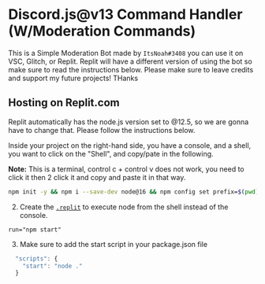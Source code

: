 # Discord.js@v13 Command Handler (W/Moderation Commands)
This is a Simple Moderation Bot made by `ItsNoah#3408` you can use it on VSC, Glitch, or Replit. Replit will have a different version of using the bot so make sure to read the instructions below. Please make sure to leave credits and support my future projects! THanks




## Hosting on Replit.com
Replit automatically has the node.js version set to @12.5, so we are gonna have to change that. Please follow the instructions below.

Inside your project on the right-hand side, you have a console, and a shell, you want to click on the "Shell", and copy/pate in the following.

**Note:** This is a terminal, control c + control v does not work, you need to click it then 2 click it and copy and paste it in that way.

```sh
npm init -y && npm i --save-dev node@16 && npm config set prefix=$(pwd)/node_modules/node && export PATH=$(pwd)/node_modules/node/bin:$PATH
```

2. Create the [`.replit`](https://docs.repl.it/repls/dot-replit) to execute node from the shell instead of the console.
```
run="npm start"
```

3. Make sure to add the start script in your package.json file
```js
  "scripts": {
    "start": "node ."
  }
```


